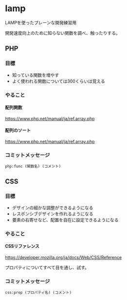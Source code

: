 # lamp
LAMPを使ったプレーンな開発練習用

開発速度向上のために知らない関数を調べ、触ったりする。

## PHP
### 目標
* 知っている関数を増やす
* よく使われる関数については300くらいは覚える

### やること
#### 配列関数
https://www.php.net/manual/ja/ref.array.php

#### 配列のソート
https://www.php.net/manual/ja/ref.array.php

### コミットメッセージ
```
php:func (関数名) (コメント)
```


## CSS
### 目標
* デザインの細かな調整ができるようになる
* レスポンシブデザインを作れるようになる
* 要素の右寄せなど、配置を自在に設定できるようになる
 
### やること
#### CSSリファレンス
https://developer.mozilla.org/ja/docs/Web/CSS/Reference

プロパティについてすべて目を通し、試す。

### コミットメッセージ
```
css:prop (プロパティ名) (コメント)
```

